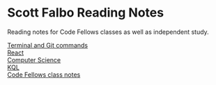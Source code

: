 #  Scott Falbo Reading Notes
Reading notes for Code Fellows classes as well as independent study.

[Terminal and Git commands](terminal-git.md)<br>
[React](react/react.md)<br>
[Computer Science](comp-sci/comp-sci.md)<br>
[KQL](kql/kql-main.md)<br>
[Code Fellows class notes](code-fellows/code-fellows.md)
